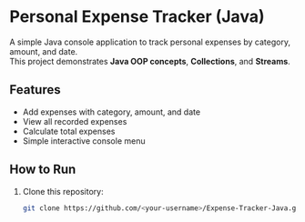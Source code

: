 # Personal Expense Tracker (Java)

A simple Java console application to track personal expenses by category, amount, and date.  
This project demonstrates **Java OOP concepts**, **Collections**, and **Streams**.

## Features
- Add expenses with category, amount, and date
- View all recorded expenses
- Calculate total expenses
- Simple interactive console menu

## How to Run
1. Clone this repository:
   ```bash
   git clone https://github.com/<your-username>/Expense-Tracker-Java.git

